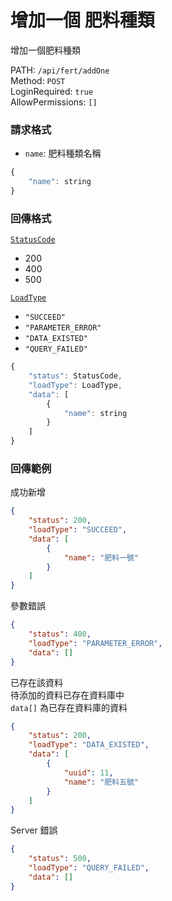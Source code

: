 # 增加一個 肥料種類

增加一個肥料種類

PATH: `/api/fert/addOne`  
Method: `POST`  
LoginRequired: `true`  
AllowPermissions: `[]`  


### 請求格式
* `name`: 肥料種類名稱

```js
{
    "name": string
}
```


### 回傳格式
[`StatusCode`](../../types.md#statuscode)  
* 200
* 400
* 500

[`LoadType`](../../types.md#loadtype)  
* `"SUCCEED"`
* `"PARAMETER_ERROR"`
* `"DATA_EXISTED"`
* `"QUERY_FAILED"`

```js
{
    "status": StatusCode,
    "loadType": LoadType,
    "data": [
        {
            "name": string
        }
    ]
}
```


### 回傳範例
成功新增
```json
{
    "status": 200,
    "loadType": "SUCCEED",
    "data": [
        {
            "name": "肥料一號"
        }
    ]
}
```

參數錯誤
```json
{
    "status": 400,
    "loadType": "PARAMETER_ERROR",
    "data": []
}
```

已存在該資料  
待添加的資料已存在資料庫中  
`data[]` 為已存在資料庫的資料
```json
{
    "status": 200,
    "loadType": "DATA_EXISTED",
    "data": [
        {
            "uuid": 11,
            "name": "肥料五號"
        }
    ]
}
```

Server 錯誤  
```json
{
    "status": 500,
    "loadType": "QUERY_FAILED",
    "data": []
}
```
